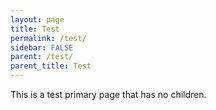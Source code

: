 ```yaml
---
layout: page
title: Test
permalink: /test/
sidebar: FALSE
parent: /test/
parent_title: Test
---
```


This is a test primary page that has no children.
